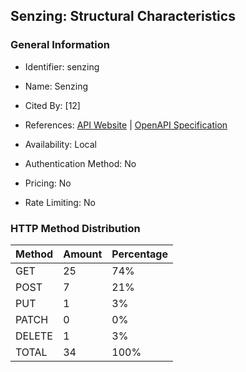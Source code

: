 ## Senzing: Structural Characteristics

### General Information

- Identifier: senzing

- Name: Senzing

- Cited By: [12]

- References: [API Website](https://senzing.zendesk.com/hc/en-us/categories/360000120514-Senzing-API-for-Developers) | [OpenAPI Specification](https://github.com/senzing-garage/senzing-rest-api-specification/blob/main/senzing-rest-api.yaml)

- Availability: Local

- Authentication Method: No

- Pricing: No

- Rate Limiting: No

### HTTP Method Distribution

| Method | Amount | Percentage |
|--------|--------|------------|
| GET | 25 | 74% |
| POST | 7 | 21% |
| PUT | 1 | 3% |
| PATCH | 0 | 0% |
| DELETE | 1 | 3% |
| TOTAL | 34 | 100% |
